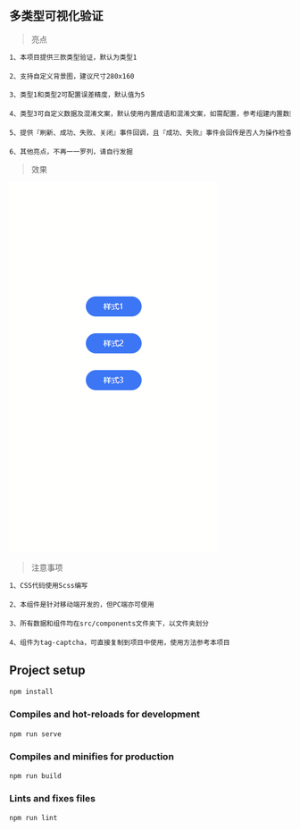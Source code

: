 ## 多类型可视化验证

> 亮点

```bash
1、本项目提供三款类型验证，默认为类型1

2、支持自定义背景图，建议尺寸280x160

3、类型1和类型2可配置误差精度，默认值为5

4、类型3可自定义数据及混淆文案，默认使用内置成语和混淆文案，如需配置，参考组建内置数据

5、提供『刷新、成功、失败、关闭』事件回调，且『成功、失败』事件会回传是否人为操作检查结果

6、其他亮点，不再一一罗列，请自行发掘
```

> 效果

![最终效果](/demo/demo.gif)

> 注意事项

```bash
1、CSS代码使用Scss编写

2、本组件是针对移动端开发的，但PC端亦可使用

3、所有数据和组件均在src/components文件夹下，以文件夹划分

4、组件为tag-captcha，可直接复制到项目中使用，使用方法参考本项目
```

## Project setup

```
npm install
```

### Compiles and hot-reloads for development

```
npm run serve
```

### Compiles and minifies for production

```
npm run build
```

### Lints and fixes files

```
npm run lint
```

